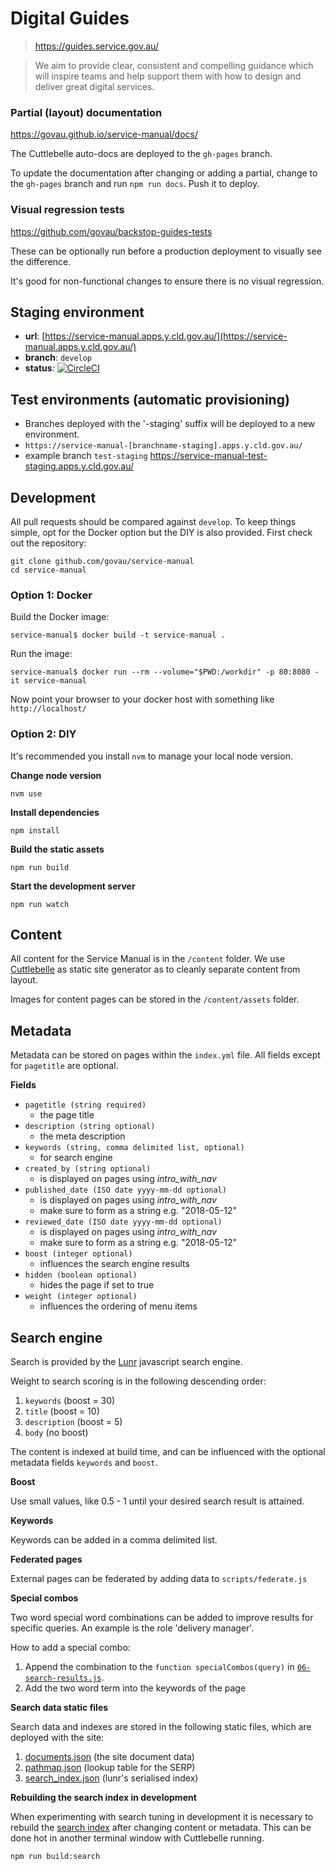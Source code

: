 # Digital Guides
> https://guides.service.gov.au/

> We aim to provide clear, consistent and compelling guidance which will inspire teams and help support them with how to design and deliver great digital services.

### Partial (layout) documentation

https://govau.github.io/service-manual/docs/

The Cuttlebelle auto-docs are deployed to the `gh-pages` branch.

To update the documentation after changing or adding a partial, change to the `gh-pages` branch and run `npm run docs`. Push it to deploy.

### Visual regression tests

https://github.com/govau/backstop-guides-tests

These can be optionally run before a production deployment to visually see the difference.

It's good for non-functional changes to ensure there is no visual regression.

## Staging environment

- **url**: [https://service-manual.apps.y.cld.gov.au/](https://service-manual.apps.y.cld.gov.au/)
- **branch**: `develop`
- **status**:  [![CircleCI](https://circleci.com/gh/govau/service-manual/tree/develop.svg?style=svg)](https://circleci.com/gh/govau/service-manual/tree/develop)

## Test environments (automatic provisioning)
- Branches deployed with the '-staging' suffix will be deployed to a new environment.
- `https://service-manual-[branchname-staging].apps.y.cld.gov.au/`
- example branch `test-staging` https://service-manual-test-staging.apps.y.cld.gov.au/


## Development

All pull requests should be compared against `develop`. To keep things simple, opt for the Docker option but the DIY is also provided. First check out the repository:

```
git clone github.com/govau/service-manual
cd service-manual
```

### Option 1: Docker 

Build the Docker image:
```
service-manual$ docker build -t service-manual .
```

Run the image:
```
service-manual$ docker run --rm --volume="$PWD:/workdir" -p 80:8080 -it service-manual
```

Now point your browser to your docker host with something like `http://localhost/`

### Option 2: DIY

It's recommended you install `nvm` to manage your local node version.

**Change node version**

```shell
nvm use
```

**Install dependencies**

```shell
npm install
```

**Build the static assets**

```shell
npm run build
```

**Start the development server**

```shell
npm run watch
```

## Content

All content for the Service Manual is in the `/content` folder. We use [Cuttlebelle](https://github.com/dominikwilkowski/cuttlebelle) as static site generator
as to cleanly separate content from layout.

Images for content pages can be stored in the `/content/assets` folder.

## Metadata

Metadata can be stored on pages within the `index.yml` file. All fields except for `pagetitle` are optional.

**Fields**
- `pagetitle (string required)`
  - the page title
- `description (string optional)`
  - the meta description
- `keywords (string, comma delimited list, optional)`
  - for search engine
- `created_by (string optional)`
  - is displayed on pages using *intro_with_nav*
- `published_date (ISO date yyyy-mm-dd optional)`
  - is displayed on pages using *intro_with_nav*
  - make sure to form as a string e.g. "2018-05-12"
- `reviewed_date (ISO date yyyy-mm-dd optional)`
  - is displayed on pages using *intro_with_nav*
  - make sure to form as a string e.g. "2018-05-12"
- `boost (integer optional)`
  - influences the search engine results
- `hidden (boolean optional)`
  - hides the page if set to true
- `weight (integer optional)`
  - influences the ordering of menu items

## Search engine

Search is provided by the [Lunr](https://lunrjs.com/) javascript search engine.

Weight to search scoring is in the following descending order:

1. `keywords` (boost = 30)
2. `title` (boost = 10)
3. `description` (boost = 5)
4. `body` (no boost)

The content is indexed at build time, and can be influenced with the optional metadata fields `keywords` and `boost`.

**Boost**

Use small values, like 0.5 - 1 until your desired search result is attained.

**Keywords**

Keywords can be added in a comma delimited list.

**Federated pages**

External pages can be federated by adding data to `scripts/federate.js`

**Special combos**

Two word special word combinations can be added to improve results for specific queries. An example is the role 'delivery manager'. 

How to add a special combo:
1. Append the combination to the `function specialCombos(query)` in [`06-search-results.js`](https://github.com/govau/service-manual/blob/master/scripts/js/020-components/06-searchresults.js).
2. Add the two word term into the keywords of the page

**Search data static files**

Search data and indexes are stored in the following static files, which are deployed with the site:

1. [documents.json](https://guides.service.gov.au/documents.json) (the site document data)
2. [pathmap.json](https://guides.service.gov.au/pathmap.json) (lookup table for the SERP)
3. [search_index.json](https://guides.service.gov.au/search_index.json) (lunr's serialised index)

**Rebuilding the search index in development**

When experimenting with search tuning in development it is necessary to rebuild the [search index](https://lunrjs.com/guides/index_prebuilding.html) after changing content or metadata. This can be done hot in another terminal window with Cuttlebelle running.

```
npm run build:search
```
